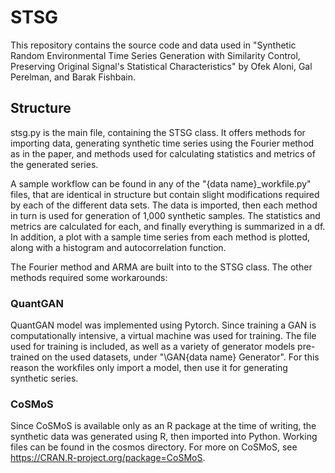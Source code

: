 # STSG

This repository contains the source code and data used in "Synthetic Random Environmental Time Series Generation with Similarity Control, Preserving Original Signal's Statistical Characteristics" by Ofek Aloni, Gal Perelman, and Barak Fishbain.

## Structure
stsg.py is the main file, containing the STSG class. It offers methods for importing data, generating synthetic time series using the Fourier method as in the paper, and methods used for calculating statistics and metrics of the generated series.

A sample workflow can be found in any of the "{data name}_workfile.py" files, that are identical in structure but contain slight modifications required by each of the different data sets. The data is imported, then each method in turn is used for generation of 1,000 synthetic samples. The statistics and metrics are calculated for each, and finally everything is summarized in a df. In addition, a plot with a sample time series from each method is plotted, along with a histogram and autocorrelation function.

The Fourier method and ARMA are built into to the STSG class. The other methods required some workarounds:

### QuantGAN
QuantGAN model was implemented using Pytorch. Since training a GAN is computationally intensive, a virtual machine was used for training. The file used for training is included, as well as a variety of generator models pre-trained on the used datasets, under "\GAN\{data name} Generator". For this reason the workfiles only import a model, then use it for generating synthetic series.

### CoSMoS
Since CoSMoS is available only as an R package at the time of writing, the synthetic data was generated using R, then imported into Python. Working files can be found in the cosmos directory. For more on CoSMoS, see https://CRAN.R-project.org/package=CoSMoS.



